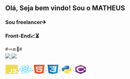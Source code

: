 ## Olá, Seja bem vindo! Sou o MATHEUS ##

<h3>Sou freelancer✈</h3>
<h3>Front-End📈⏳</h3>
#🪢🔙🔄️#


<div align="left">
  <a href="https://github.com/matheussousa">
  <img width="42%" src="https://github-readme-stats.vercel.app/api?username=matheussousa&show_icons=true&theme=tokyonight&include_all_commits=true&count_private=true"/>
  <img width="55%" src="https://github-readme-stats.vercel.app/api/top-langs/?username=matheussousa&layout=compact&langs_count=7&theme=tokyonight"/>
</div>

<div style="display: inline_block"><br>
  <img align="center" alt="Rafa-Js" height="30" width="40" src="https://raw.githubusercontent.com/devicons/devicon/master/icons/javascript/javascript-plain.svg">
  <img align="center" alt="Rafa-React" height="30" width="40" src="https://raw.githubusercontent.com/devicons/devicon/master/icons/react/react-original.svg">
  <img align="center" alt="Rafa-HTML" height="30" width="40" src="https://raw.githubusercontent.com/devicons/devicon/master/icons/html5/html5-original.svg">
  <img align="center" alt="Rafa-CSS" height="30" width="40" src="https://raw.githubusercontent.com/devicons/devicon/master/icons/css3/css3-original.svg">
  <img align="center" alt="Rafa-Python" height="30" width="40" src="https://raw.githubusercontent.com/devicons/devicon/master/icons/python/python-original.svg">
  <img align="center" alt="Rafa-Csharp" height="30" width="40" src="https://raw.githubusercontent.com/devicons/devicon/master/icons/csharp/csharp-original.svg">
  <src="https://media.discordapp.net/attachments/639956127056134178/890373478988013628/Publicacoes_Instagram_1_1.png?width=676&height=676">
</div>

##
